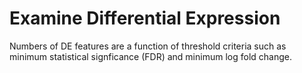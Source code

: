 # Examine Differential Expression

Numbers of DE features are a function of threshold criteria such as minimum statistical signficance (FDR) and minimum log fold change.

